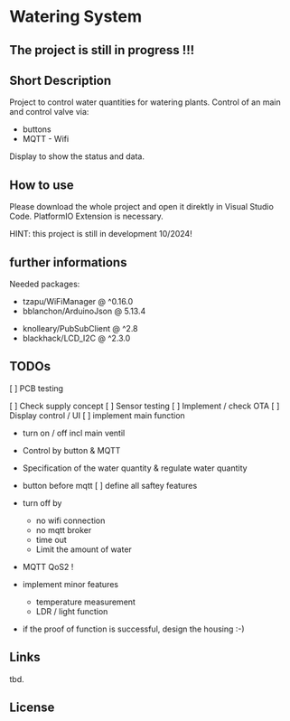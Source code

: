 # Watering System
## The project is still in progress !!!
## Short Description
Project to control water quantities for watering plants. 
Control of an main and control valve via: 
* buttons
* MQTT - Wifi

Display to show the status and data.

## How to use
Please download the whole project and open it direktly in Visual Studio Code. 
PlatformIO Extension is necessary.

HINT: this project is still in development 10/2024!

## further informations
Needed packages:
  - tzapu/WiFiManager @ ^0.16.0
-  bblanchon/ArduinoJson @ 5.13.4
  * knolleary/PubSubClient @ ^2.8
* blackhack/LCD_I2C @ ^2.3.0
  

## TODOs

[ ] PCB testing

[ ] Check supply concept
[ ] Sensor testing
[ ] Implement / check OTA
[ ] Display control / UI 
[ ] implement main function 
  - turn on / off incl main ventil
  * Control by button & MQTT
  * Specification of the water quantity & regulate water quantity 
  * button before mqtt 
[ ] define all saftey features
  * turn off by 
    * no wifi connection
    * no mqtt broker 
    * time out 
    * Limit the amount of water
  * MQTT QoS2 !
* implement minor features
  * temperature measurement
  * LDR / light function

* if the proof of function is successful, design the housing  :-) 


## Links
tbd.


## License

